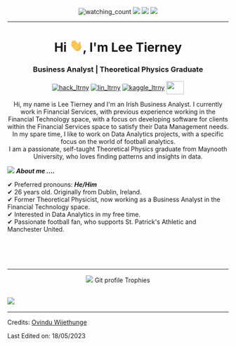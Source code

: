 <!--
<style>
    .image-container {
        width: 800px;
        height: 200px;
        overflow: hidden;
    }
</style>

<div class="image-container">
    <img src="https://media.giphy.com/media/cP6EXyM397RDgauGqu/giphy.gif">
</div> -->

<!--
<p align="center">
  <img src="https://media.giphy.com/media/cP6EXyM397RDgauGqu/giphy.gif" height="150" width="800"/>
</p>
<br> -->
<canvas id="myCanvas" width="500" height="500"></canvas>

 <p align="center">
 <img src="https://komarev.com/ghpvc/?username=ljjtmm&color=brightgreen" alt="watching_count" />
<img src="https://img.shields.io/badge/Age-25-blue" />
  <img src="https://img.shields.io/badge/Focus-Data%20Analytics-brightgreen" />
  <img src="https://img.shields.io/badge/Lives-Perth%20WA-success" />
</p>
<hr>
<h1 align="center">Hi <img src="https://raw.githubusercontent.com/ABSphreak/ABSphreak/master/gifs/Hi.gif" width="30px">, I'm Lee Tierney</h1>
<h3 align="center">Business Analyst  | Theoretical Physics Graduate </h3>
<p align="center">
<a href="https://www.hackerrank.com/ltrnymrry" target="blank"><img align="center" src="https://cdn.worldvectorlogo.com/logos/hackerrank.svg" alt="hack_ltrny" height="30" width="40" /></a>
<a href="https://www.linkedin.com/in/leetierney/" target="blank"><img align="center" src="https://upload.wikimedia.org/wikipedia/commons/c/ca/LinkedIn_logo_initials.png?20140125013055" alt="lin_ltrny" height="30" width="40" /></a>  
<a href="https://www.kaggle.com/ltrnymrry" target="blank"><img align="center" src="https://www.vectorlogo.zone/logos/kaggle/kaggle-icon.svg" alt="kaggle_ltrny" height="30" width="40" /></a>
 <a href = "mailto: ltrnymrry@gmail.com"><img align="center" src="https://seeklogo.com/images/G/gmail-new-2020-logo-32DBE11BB4-seeklogo.com.png" height="30" width="40" /></a>
</p>
</p>



<p align="center">
    Hi, my name is Lee Tierney and I'm an Irish Business Analyst. I currently work in Financial Services, with previous experience working in the Financial Technology space, with a focus on developing software for clients within the Financial Services space to satisfy their Data Management needs.
    In my spare time, I like to work on Data Analytics projects, with a specific focus on the world of football analytics. <br>
    I am a passionate, self-taught Theoretical Physics graduate from Maynooth University, who loves finding patterns and insights in data.
  <br>
</p>



<img src="https://media.giphy.com/media/iY8CRBdQXODJSCERIr/giphy.gif"
 width="30px">&nbsp;***About me ....***

✔ Preferred pronouns: ***He/Him*** <br>
✔ 26 years old. Originally from Dublin, Ireland. <br>
✔ Former Theoretical Physicist, now working as a Business Analyst in the Financial Technology space. <br>
✔ Interested in Data Analytics in my free time.<br>
✔ Passionate football fan, who supports St. Patrick's Athletic and Manchester United.<br>
<br><br><br><br>

<!--img src="https://media.giphy.com/media/iY8CRBdQXODJSCERIr/giphy.gif" width="30px">&nbsp;***My working tools...***
<p align="left">
  <p align="left"> <a href="https://aws.amazon.com" target="_blank" rel="noreferrer"> <img src="https://raw.githubusercontent.com/devicons/devicon/master/icons/amazonwebservices/amazonwebservices-original-wordmark.svg" alt="aws" width="40" height="40"/> </a> <a href="https://azure.microsoft.com/en-in/" target="_blank" rel="noreferrer"> <img src="https://www.vectorlogo.zone/logos/microsoft_azure/microsoft_azure-icon.svg" alt="azure" width="40" height="40"/> </a> <a href="https://www.gnu.org/software/bash/" target="_blank" rel="noreferrer"> <img src="https://www.vectorlogo.zone/logos/gnu_bash/gnu_bash-icon.svg" alt="bash" width="40" height="40"/> </a> <a href="https://www.cprogramming.com/" target="_blank" rel="noreferrer"> <img src="https://raw.githubusercontent.com/devicons/devicon/master/icons/c/c-original.svg" alt="c" width="40" height="40"/> </a> <a href="https://www.w3schools.com/css/" target="_blank" rel="noreferrer"> <img src="https://raw.githubusercontent.com/devicons/devicon/master/icons/css3/css3-original-wordmark.svg" alt="css3" width="40" height="40"/> </a> <a href="https://flask.palletsprojects.com/" target="_blank" rel="noreferrer"> <img src="https://www.vectorlogo.zone/logos/pocoo_flask/pocoo_flask-icon.svg" alt="flask" width="40" height="40"/> </a> <a href="https://git-scm.com/" target="_blank" rel="noreferrer"> <img src="https://www.vectorlogo.zone/logos/git-scm/git-scm-icon.svg" alt="git" width="40" height="40"/> </a> <a href="https://www.w3.org/html/" target="_blank" rel="noreferrer"> <img src="https://raw.githubusercontent.com/devicons/devicon/master/icons/html5/html5-original-wordmark.svg" alt="html5" width="40" height="40"/> </a> <a href="https://developer.mozilla.org/en-US/docs/Web/JavaScript" target="_blank" rel="noreferrer"> <img src="https://raw.githubusercontent.com/devicons/devicon/master/icons/javascript/javascript-original.svg" alt="javascript" width="40" height="40"/> </a> <a href="https://www.jenkins.io" target="_blank" rel="noreferrer"> <img src="https://www.vectorlogo.zone/logos/jenkins/jenkins-icon.svg" alt="jenkins" width="40" height="40"/> </a> <a href="https://www.linux.org/" target="_blank" rel="noreferrer"> <img src="https://raw.githubusercontent.com/devicons/devicon/master/icons/linux/linux-original.svg" alt="linux" width="40" height="40"/> </a> <a href="https://www.microsoft.com/en-us/sql-server" target="_blank" rel="noreferrer"> <img src="https://www.svgrepo.com/show/303229/microsoft-sql-server-logo.svg" alt="mssql" width="40" height="40"/> </a> <a href="https://www.mysql.com/" target="_blank" rel="noreferrer"> <img src="https://raw.githubusercontent.com/devicons/devicon/master/icons/mysql/mysql-original-wordmark.svg" alt="mysql" width="40" height="40"/> </a> <a href="https://opencv.org/" target="_blank" rel="noreferrer"> <img src="https://www.vectorlogo.zone/logos/opencv/opencv-icon.svg" alt="opencv" width="40" height="40"/> </a> <a href="https://www.oracle.com/" target="_blank" rel="noreferrer"> <img src="https://raw.githubusercontent.com/devicons/devicon/master/icons/oracle/oracle-original.svg" alt="oracle" width="40" height="40"/> </a> <a href="https://pandas.pydata.org/" target="_blank" rel="noreferrer"> <img src="https://raw.githubusercontent.com/devicons/devicon/2ae2a900d2f041da66e950e4d48052658d850630/icons/pandas/pandas-original.svg" alt="pandas" width="40" height="40"/> </a> <a href="https://www.postgresql.org" target="_blank" rel="noreferrer"> <img src="https://raw.githubusercontent.com/devicons/devicon/master/icons/postgresql/postgresql-original-wordmark.svg" alt="postgresql" width="40" height="40"/> </a> <a href="https://www.python.org" target="_blank" rel="noreferrer"> <img src="https://raw.githubusercontent.com/devicons/devicon/master/icons/python/python-original.svg" alt="python" width="40" height="40"/> </a> <a href="https://seaborn.pydata.org/" target="_blank" rel="noreferrer"> <img src="https://seaborn.pydata.org/_images/logo-mark-lightbg.svg" alt="seaborn" width="40" height="40"/> </a> <a href="https://www.tensorflow.org" target="_blank" rel="noreferrer"> <img src="https://www.vectorlogo.zone/logos/tensorflow/tensorflow-icon.svg" alt="tensorflow" width="40" height="40"/> </a> </p>

  <hr>
  <p align="center">
 <img src="https://media.giphy.com/media/W5eoZHPpUx9sapR0eu/giphy.gif" width="30px" alt="Git"/>&nbsp;<i><b>Git Activeness</b></i></p>

<p><img align="left" src="https://github-readme-stats.vercel.app/api/top-langs?username=sshort1996&show_icons=true&locale=en&layout=compact&theme=chartreuse-dark" alt="ovi" /></p>
<p>&nbsp;<img align="right" src="https://github-readme-stats.vercel.app/api?username=sshort1996&show_icons=true&locale=en&theme=chartreuse-dark" alt="ovi" width="410" /></p>
<br><br><br><br><br>
-->
<hr>

<p align="center"><img src="https://media.giphy.com/media/QaMcXSekUWx7aogAUr/giphy.gif" width="30" />&nbsp;Git profile Trophies</p><br>
<img src="https://github-profile-trophy.vercel.app/?username=leetierney&theme=juicyfresh&no-bg=true" />


-----
Credits: [Ovindu Wijethunge](https://github.com/OvinduWijethunge)

Last Edited on: 18/05/2023
